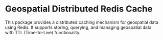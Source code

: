 # Geospatial Distributed Redis Cache

This package provides a distributed caching mechanism for geospatial data using Redis. It supports storing, querying, and managing geospatial data with TTL (Time-to-Live) functionality.
